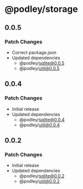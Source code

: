 # @podley/storage

## 0.0.5

### Patch Changes

- Correct package.json
- Updated dependencies
  - @podley/sqlite@0.0.5
  - @podley/util@0.0.5

## 0.0.4

### Patch Changes

- Initial release
- Updated dependencies
  - @podley/sqlite@0.0.4
  - @podley/util@0.0.4

## 0.0.2

### Patch Changes

- Initial release
- Updated dependencies
  - @podley/sqlite@0.0.2
  - @podley/util@0.0.2
